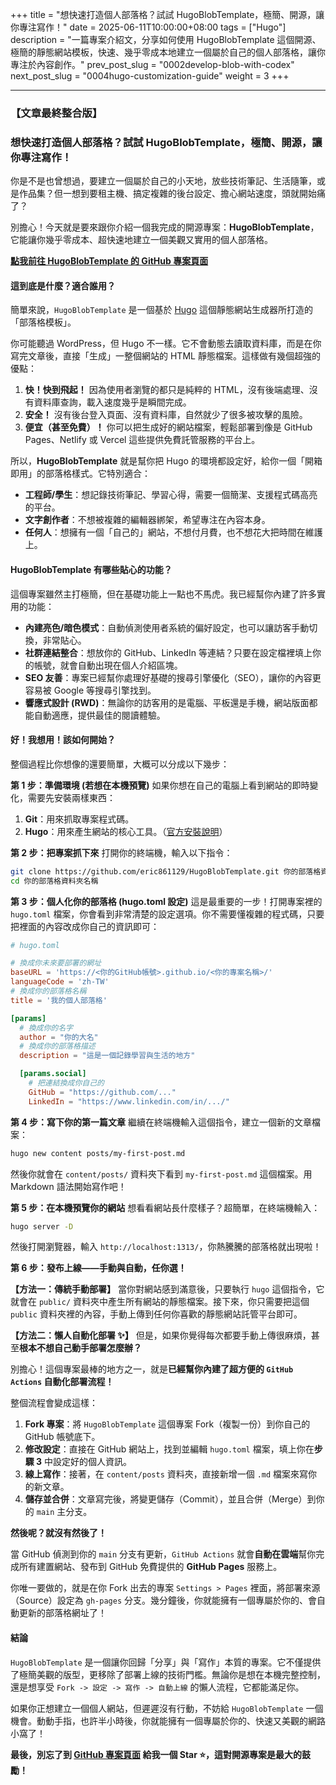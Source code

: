 +++
title = "想快速打造個人部落格？試試 HugoBlobTemplate，極簡、開源，讓你專注寫作！"
date = 2025-06-11T10:00:00+08:00
tags = ["Hugo"]
description = "一篇專案介紹文，分享如何使用 HugoBlobTemplate 這個開源、極簡的靜態網站模板，快速、幾乎零成本地建立一個屬於自己的個人部落格，讓你專注於內容創作。"
prev_post_slug = "0002develop-blob-with-codex"
next_post_slug = "0004hugo-customization-guide"
weight = 3
+++

-----

### **【文章最終整合版】**

### **想快速打造個人部落格？試試 HugoBlobTemplate，極簡、開源，讓你專注寫作！**

你是不是也曾想過，要建立一個屬於自己的小天地，放些技術筆記、生活隨筆，或是作品集？但一想到要租主機、搞定複雜的後台設定、擔心網站速度，頭就開始痛了？

別擔心！今天就是要來跟你介紹一個我完成的開源專案：**HugoBlobTemplate**，它能讓你幾乎零成本、超快速地建立一個美觀又實用的個人部落格。

**[點我前往 HugoBlobTemplate 的 GitHub 專案頁面](https://github.com/eric861129/HugoBlobTemplate)**

#### **這到底是什麼？適合誰用？**

簡單來說，`HugoBlobTemplate` 是一個基於 [Hugo](https://gohugo.io/) 這個靜態網站生成器所打造的「部落格模板」。

你可能聽過 WordPress，但 Hugo 不一樣。它不會動態去讀取資料庫，而是在你寫完文章後，直接「生成」一整個網站的 HTML 靜態檔案。這樣做有幾個超強的優點：

1.  **快！快到飛起！** 因為使用者瀏覽的都只是純粹的 HTML，沒有後端處理、沒有資料庫查詢，載入速度幾乎是瞬間完成。
2.  **安全！** 沒有後台登入頁面、沒有資料庫，自然就少了很多被攻擊的風險。
3.  **便宜（甚至免費）！** 你可以把生成好的網站檔案，輕鬆部署到像是 GitHub Pages、Netlify 或 Vercel 這些提供免費託管服務的平台上。

所以，**HugoBlobTemplate** 就是幫你把 Hugo 的環境都設定好，給你一個「開箱即用」的部落格樣式。它特別適合：

  * **工程師/學生**：想記錄技術筆記、學習心得，需要一個簡潔、支援程式碼高亮的平台。
  * **文字創作者**：不想被複雜的編輯器綁架，希望專注在內容本身。
  * **任何人**：想擁有一個「自己的」網站，不想付月費，也不想花大把時間在維護上。

#### **HugoBlobTemplate 有哪些貼心的功能？**

這個專案雖然主打極簡，但在基礎功能上一點也不馬虎。我已經幫你內建了許多實用的功能：

  * **內建亮色/暗色模式**：自動偵測使用者系統的偏好設定，也可以讓訪客手動切換，非常貼心。
  * **社群連結整合**：想放你的 GitHub、LinkedIn 等連結？只要在設定檔裡填上你的帳號，就會自動出現在個人介紹區塊。
  * **SEO 友善**：專案已經幫你處理好基礎的搜尋引擎優化（SEO），讓你的內容更容易被 Google 等搜尋引擎找到。
  * **響應式設計 (RWD)**：無論你的訪客用的是電腦、平板還是手機，網站版面都能自動適應，提供最佳的閱讀體驗。

#### **好！我想用！該如何開始？**

整個過程比你想像的還要簡單，大概可以分成以下幾步：

**第 1 步：準備環境 (若想在本機預覽)**
如果你想在自己的電腦上看到網站的即時變化，需要先安裝兩樣東西：

1.  **Git**：用來抓取專案程式碼。
2.  **Hugo**：用來產生網站的核心工具。（[官方安裝說明](https://gohugo.io/installation/)）

**第 2 步：把專案抓下來**
打開你的終端機，輸入以下指令：

```bash
git clone https://github.com/eric861129/HugoBlobTemplate.git 你的部落格資料夾名稱
cd 你的部落格資料夾名稱
```

**第 3 步：個人化你的部落格 (hugo.toml 設定)**
這是最重要的一步！打開專案裡的 `hugo.toml` 檔案，你會看到非常清楚的設定選項。你不需要懂複雜的程式碼，只要把裡面的內容改成你自己的資訊即可：

```toml
# hugo.toml

# 換成你未來要部署的網址
baseURL = 'https://<你的GitHub帳號>.github.io/<你的專案名稱>/'
languageCode = 'zh-TW'
# 換成你的部落格名稱
title = '我的個人部落格'

[params]
  # 換成你的名字
  author = "你的大名"
  # 換成你的部落格描述
  description = "這是一個記錄學習與生活的地方"

  [params.social]
    # 把連結換成你自己的
    GitHub = "https://github.com/..."
    LinkedIn = "https://www.linkedin.com/in/.../"
```

**第 4 步：寫下你的第一篇文章**
繼續在終端機輸入這個指令，建立一個新的文章檔案：

```bash
hugo new content posts/my-first-post.md
```

然後你就會在 `content/posts/` 資料夾下看到 `my-first-post.md` 這個檔案。用 Markdown 語法開始寫作吧！

**第 5 步：在本機預覽你的網站**
想看看網站長什麼樣子？超簡單，在終端機輸入：

```bash
hugo server -D
```

然後打開瀏覽器，輸入 `http://localhost:1313/`，你熱騰騰的部落格就出現啦！

**第 6 步：發布上線——手動與自動，任你選！**

**【方法一：傳統手動部署】**
當你對網站感到滿意後，只要執行 `hugo` 這個指令，它就會在 `public/` 資料夾中產生所有網站的靜態檔案。接下來，你只需要把這個 `public` 資料夾裡的內容，手動上傳到任何你喜歡的靜態網站託管平台即可。

**【方法二：懶人自動化部署 ✨】**
但是，如果你覺得每次都要手動上傳很麻煩，甚至**根本不想自己動手部署怎麼辦？**

別擔心！這個專案最棒的地方之一，就是**已經幫你內建了超方便的 `GitHub Actions` 自動化部署流程！**

整個流程會變成這樣：

1.  **Fork 專案**：將 `HugoBlobTemplate` 這個專案 Fork（複製一份）到你自己的 GitHub 帳號底下。
2.  **修改設定**：直接在 GitHub 網站上，找到並編輯 `hugo.toml` 檔案，填上你在**步驟 3** 中設定好的個人資訊。
3.  **線上寫作**：接著，在 `content/posts` 資料夾，直接新增一個 `.md` 檔案來寫你的新文章。
4.  **儲存並合併**：文章寫完後，將變更儲存（Commit），並且合併（Merge）到你的 `main` 主分支。

**然後呢？就沒有然後了！**

當 GitHub 偵測到你的 `main` 分支有更新，`GitHub Actions` 就會**自動在雲端**幫你完成所有建置網站、發布到 GitHub 免費提供的 **GitHub Pages** 服務上。

你唯一要做的，就是在你 Fork 出去的專案 `Settings > Pages` 裡面，將部署來源（Source）設定為 `gh-pages` 分支。幾分鐘後，你就能擁有一個專屬於你的、會自動更新的部落格網址了！

#### **結論**

`HugoBlobTemplate` 是一個讓你回歸「分享」與「寫作」本質的專案。它不僅提供了極簡美觀的版型，更移除了部署上線的技術門檻。無論你是想在本機完整控制，還是想享受 `Fork -> 設定 -> 寫作 -> 自動上線` 的懶人流程，它都能滿足你。

如果你正想建立一個個人網站，但遲遲沒有行動，不妨給 `HugoBlobTemplate` 一個機會。動動手指，也許半小時後，你就能擁有一個專屬於你的、快速又美觀的網路小窩了！

**最後，別忘了到 [GitHub 專案頁面](https://github.com/eric861129/HugoBlobTemplate) 給我一個 Star ⭐，這對開源專案是最大的鼓勵！**
